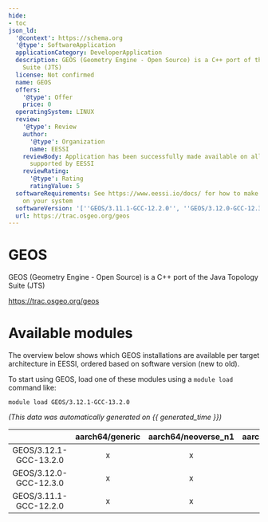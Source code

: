 ```yaml
---
hide:
- toc
json_ld:
  '@context': https://schema.org
  '@type': SoftwareApplication
  applicationCategory: DeveloperApplication
  description: GEOS (Geometry Engine - Open Source) is a C++ port of the Java Topology
    Suite (JTS)
  license: Not confirmed
  name: GEOS
  offers:
    '@type': Offer
    price: 0
  operatingSystem: LINUX
  review:
    '@type': Review
    author:
      '@type': Organization
      name: EESSI
    reviewBody: Application has been successfully made available on all architectures
      supported by EESSI
    reviewRating:
      '@type': Rating
      ratingValue: 5
  softwareRequirements: See https://www.eessi.io/docs/ for how to make EESSI available
    on your system
  softwareVersion: '[''GEOS/3.11.1-GCC-12.2.0'', ''GEOS/3.12.0-GCC-12.3.0'', ''GEOS/3.12.1-GCC-13.2.0'']'
  url: https://trac.osgeo.org/geos
---
```


GEOS
====


GEOS (Geometry Engine - Open Source) is a C++ port of the Java Topology Suite (JTS)

https://trac.osgeo.org/geos
# Available modules


The overview below shows which GEOS installations are available per target architecture in EESSI, ordered based on software version (new to old).

To start using GEOS, load one of these modules using a `module load` command like:

```shell
module load GEOS/3.12.1-GCC-13.2.0
```

*(This data was automatically generated on {{ generated_time }})*  

| |aarch64/generic|aarch64/neoverse_n1|aarch64/neoverse_v1|x86_64/generic|x86_64/amd/zen2|x86_64/amd/zen3|x86_64/amd/zen4|x86_64/intel/haswell|x86_64/intel/sapphirerapids|x86_64/intel/skylake_avx512|
| :---: | :---: | :---: | :---: | :---: | :---: | :---: | :---: | :---: | :---: | :---: |
|GEOS/3.12.1-GCC-13.2.0|x|x|x|x|x|x|x|x|-|x|
|GEOS/3.12.0-GCC-12.3.0|x|x|x|x|x|x|x|x|-|x|
|GEOS/3.11.1-GCC-12.2.0|x|x|x|x|x|x|x|x|-|x|
